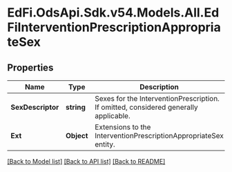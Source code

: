 # EdFi.OdsApi.Sdk.v54.Models.All.EdFiInterventionPrescriptionAppropriateSex

## Properties

Name | Type | Description | Notes
------------ | ------------- | ------------- | -------------
**SexDescriptor** | **string** | Sexes for the InterventionPrescription. If omitted, considered generally applicable. | 
**Ext** | **Object** | Extensions to the InterventionPrescriptionAppropriateSex entity. | [optional] 

[[Back to Model list]](../README.md#documentation-for-models) [[Back to API list]](../README.md#documentation-for-api-endpoints) [[Back to README]](../README.md)

